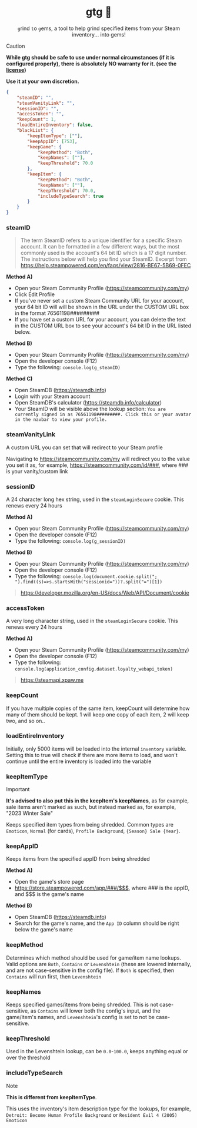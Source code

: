 <h1 align="center">gtg 💎</h1>
<p align="center"><code>g</code>rind <code>t</code>o <code>g</code>ems, a tool to help grind specified items from your Steam inventory... into gems!</p>

> [!CAUTION]
> **While gtg should be safe to use under normal circumstances (if it is configured properly), there is absolutely NO warranty for it. (see the <a href="https://github.com/itsrcu/gtg/blob/main/LICENSE">license</a>)**
> 
> **Use it at your own discretion.**

```json
{
    "steamID": "",
    "steamVanityLink": "",
    "sessionID": "",
    "accessToken": "",
    "keepCount": 1,
    "loadEntireInventory": false,
    "blackList": {
        "keepItemType": [""],
        "keepAppID": [753],
        "keepGame": {
            "keepMethod": "Both",
            "keepNames": [""],
            "keepThreshold": 70.0
        },
        "keepItem": {
            "keepMethod": "Both",
            "keepNames": [""],
            "keepThreshold": 70.0,
            "includeTypeSearch": true
        }
    }
}
```

### steamID
> The term SteamID refers to a unique identifier for a specific Steam account. It can be formatted in a few different ways, but the most commonly used is the account's 64 bit ID which is a 17 digit number. The instructions below will help you find your SteamID.
> Excerpt from https://help.steampowered.com/en/faqs/view/2816-BE67-5B69-0FEC

**Method A)**
* Open your Steam Community Profile (https://steamcommunity.com/my)
* Click Edit Profile
* If you've never set a custom Steam Community URL for your account, your 64 bit ID will will be shown in the URL under the CUSTOM URL box in the format 76561198#########
* If you have set a custom URL for your account, you can delete the text in the CUSTOM URL box to see your account's 64 bit ID in the URL listed below.

**Method B)**
* Open your Steam Community Profile (https://steamcommunity.com/my)
* Open the developer console (F12)
* Type the following: `console.log(g_steamID)`

**Method C)**
* Open SteamDB (https://steamdb.info)
* Login with your Steam account
* Open SteamDB's calculator (https://steamdb.info/calculator)
* Your SteamID will be visible above the lookup section: `You are currently signed in as 76561198#########. Click this or your avatar in the navbar to view your profile.`

### steamVanityLink
A custom URL you can set that will redirect to your Steam profile

Navigating to https://steamcommunity.com/my will redirect you to the value you set it as, for example, https://steamcommunity.com/id/###, where ### is your vanity/custom link

### sessionID
A 24 character long hex string, used in the `steamLoginSecure` cookie. This renews every 24 hours

**Method A)**
* Open your Steam Community Profile (https://steamcommunity.com/my)
* Open the developer console (F12)
* Type the following: `console.log(g_sessionID)`

**Method B)**
* Open your Steam Community Profile (https://steamcommunity.com/my)
* Open the developer console (F12)
* Type the following: `console.log(document.cookie.split("; ").find((s)=>s.startsWith("sessionid="))?.split("=")[1])`
> https://developer.mozilla.org/en-US/docs/Web/API/Document/cookie

### accessToken
A very long character string, used in the `steamLoginSecure` cookie. This renews every 24 hours

**Method A)**
* Open your Steam Community Profile (https://steamcommunity.com/my)
* Open the developer console (F12)
* Type the following: `console.log(application_config.dataset.loyalty_webapi_token)`
> https://steamapi.xpaw.me

### keepCount
If you have multiple copies of the same item, keepCount will determine how many of them should be kept. 1 will keep one copy of each item, 2 will keep two, and so on..

### loadEntireInventory
Initially, only 5000 items will be loaded into the internal `inventory` variable. Setting this to true will check if there are more items to load, and won't continue until the entire inventory is loaded into the variable

### keepItemType
> [!IMPORTANT]
> **It's advised to also put this in the keepItem's keepNames**, as for example, sale items aren't marked as such, but  instead marked as, for example, "2023 Winter Sale"

Keeps specified item types from being shredded. Common types are `Emoticon`, `Normal` (for cards), `Profile Background`, `{Season} Sale {Year}`.

### keepAppID
Keeps items from the specified appID from being shredded

**Method A)**
* Open the game's store page
* https://store.steampowered.com/app/###/$$$, where ### is the appID, and $$$ is the game's name

**Method B)**
* Open SteamDB (https://steamdb.info)
* Search for the game's name, and the `App ID` column should be right below the game's name

### keepMethod
Determines which method should be used for game/item name lookups. Valid options are `Both`, `Contains` or `Levenshtein` (these are lowered internally, and are not case-sensitive in the config file). If `Both` is specified, then `Contains` will run first, then `Levenshtein`

### keepNames
Keeps specified games/items from being shredded. This is not case-sensitive, as `Contains` will lower both the config's input, and the game/item's names, and `Levenshtein`'s config is set to not be case-sensitive.

### keepThreshold
Used in the Levenshtein lookup, can be `0.0`-`100.0`, keeps anything equal or over the threshold

### includeTypeSearch
> [!NOTE]
> **This is different from keepItemType**.

This uses the inventory's item description type for the lookups, for example, `Detroit: Become Human Profile Background` or `Resident Evil 4 (2005) Emoticon`